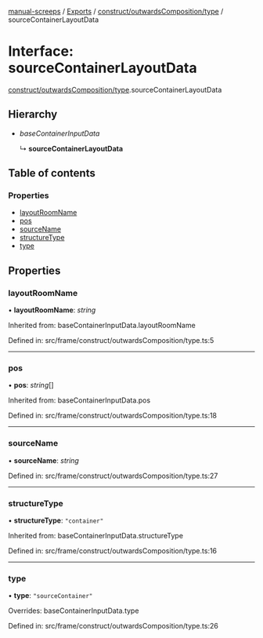[manual-screeps](../README.md) / [Exports](../modules.md) / [construct/outwardsComposition/type](../modules/construct_outwardscomposition_type.md) / sourceContainerLayoutData

# Interface: sourceContainerLayoutData

[construct/outwardsComposition/type](../modules/construct_outwardscomposition_type.md).sourceContainerLayoutData

## Hierarchy

- *baseContainerInputData*

  ↳ **sourceContainerLayoutData**

## Table of contents

### Properties

- [layoutRoomName](construct_outwardscomposition_type.sourcecontainerlayoutdata.md#layoutroomname)
- [pos](construct_outwardscomposition_type.sourcecontainerlayoutdata.md#pos)
- [sourceName](construct_outwardscomposition_type.sourcecontainerlayoutdata.md#sourcename)
- [structureType](construct_outwardscomposition_type.sourcecontainerlayoutdata.md#structuretype)
- [type](construct_outwardscomposition_type.sourcecontainerlayoutdata.md#type)

## Properties

### layoutRoomName

• **layoutRoomName**: *string*

Inherited from: baseContainerInputData.layoutRoomName

Defined in: src/frame/construct/outwardsComposition/type.ts:5

___

### pos

• **pos**: *string*[]

Inherited from: baseContainerInputData.pos

Defined in: src/frame/construct/outwardsComposition/type.ts:18

___

### sourceName

• **sourceName**: *string*

Defined in: src/frame/construct/outwardsComposition/type.ts:27

___

### structureType

• **structureType**: ``"container"``

Inherited from: baseContainerInputData.structureType

Defined in: src/frame/construct/outwardsComposition/type.ts:16

___

### type

• **type**: ``"sourceContainer"``

Overrides: baseContainerInputData.type

Defined in: src/frame/construct/outwardsComposition/type.ts:26
